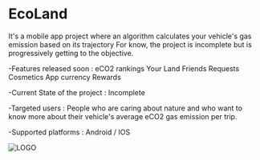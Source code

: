 # EcoLand
It's a mobile app project where an algorithm calculates your vehicle's gas emission based on its trajectory
For know, the project is incomplete but is progressively getting to the objective.


-Features released soon :
eCO2 rankings
Your Land
Friends Requests
Cosmetics
App currency
Rewards


-Current State of the project :
Incomplete

-Targeted users :
People who are caring about nature and who want to know more about their vehicle's average eCO2 gas emission per trip.

-Supported platforms :
Android / IOS

![LOGO](https://github.com/Anasie/EcoLand/assets/121847037/22f32abf-ddbf-4b4c-b82f-312fdca47493)
